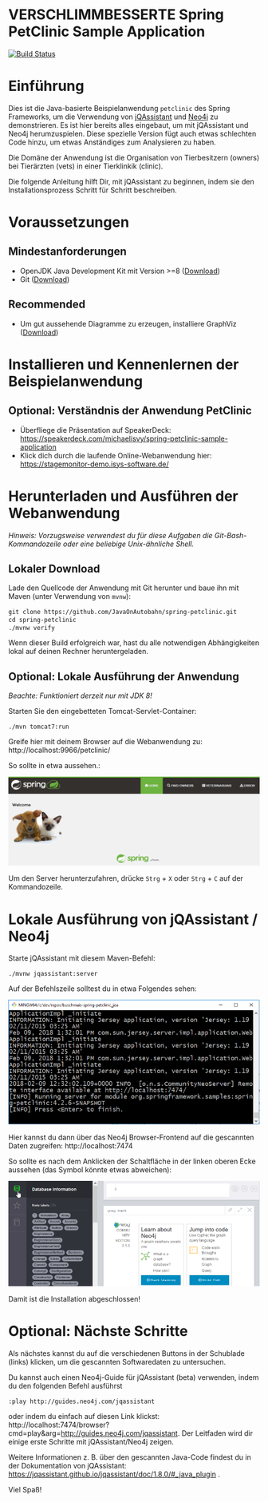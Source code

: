 # VERSCHLIMMBESSERTE Spring PetClinic Sample Application 

[![Build Status](https://travis-ci.org/JavaOnAutobahn/spring-petclinic.svg?branch=master)](https://travis-ci.org/JavaOnAutobahn/spring-petclinic)


# Einführung

Dies ist die Java-basierte Beispielanwendung `petclinic` des Spring Frameworks, um die Verwendung von [jQAssistant](https://jqassistant.org/) und [Neo4j](https://neo4j.com/) zu demonstrieren.
Es ist hier bereits alles eingebaut, um mit jQAssistant und Neo4j herumzuspielen.
Diese spezielle Version fügt auch etwas schlechten Code hinzu, um etwas Anständiges zum Analysieren zu haben.

Die Domäne der Anwendung ist die Organisation von Tierbesitzern (owners) bei Tierärzten (vets) in einer Tierklinkik (clinic).

Die folgende Anleitung hilft Dir, mit jQAssistant zu beginnen, indem sie den Installationsprozess Schritt für Schritt beschreiben.


# Voraussetzungen


## Mindestanforderungen

* OpenJDK Java Development Kit mit Version >=8 ([Download](https://openjdk.java.net/install/))
* Git ([Download](https://git-scm.com/downloads))


## Recommended

* Um gut aussehende Diagramme zu erzeugen, installiere GraphViz ([Download](https://www.graphviz.org/download/))


# Installieren und Kennenlernen der Beispielanwendung


## Optional: Verständnis der Anwendung PetClinic

* Überfliege die Präsentation auf SpeakerDeck: https://speakerdeck.com/michaelisvy/spring-petclinic-sample-application
* Klick dich durch die laufende Online-Webanwendung hier: https://stagemonitor-demo.isys-software.de/


# Herunterladen und Ausführen der Webanwendung

_Hinweis: Vorzugsweise verwendest du für diese Aufgaben die Git-Bash-Kommandozeile oder eine beliebige Unix-ähnliche Shell._


## Lokaler Download

Lade den Quellcode der Anwendung mit Git herunter und baue ihn mit Maven (unter Verwendung von `mvnw`):
```
git clone https://github.com/JavaOnAutobahn/spring-petclinic.git
cd spring-petclinic
./mvnw verify
```

Wenn dieser Build erfolgreich war, hast du alle notwendigen Abhängigkeiten lokal auf deinen Rechner heruntergeladen.


## Optional: Lokale Ausführung der Anwendung
 
_Beachte: Funktioniert derzeit nur mit JDK 8!_

Starten Sie den eingebetteten Tomcat-Servlet-Container: 

```
./mvn tomcat7:run
```

Greife hier mit deinem Browser auf die Webanwendung zu: http://localhost:9966/petclinic/

So sollte in etwa aussehen.:

![](docs/screenshots/petclinic_start.png)

Um den Server herunterzufahren, drücke `Strg` + `X` oder `Strg` + `C` auf der Kommandozeile.


# Lokale Ausführung von jQAssistant / Neo4j

Starte jQAssistant mit diesem Maven-Befehl:
```
./mvnw jqassistant:server
```
Auf der Befehlszeile solltest du in etwa Folgendes sehen:

![](docs/screenshots/mvn_jqassistant_start.png)

Hier kannst du dann über das Neo4j Browser-Frontend auf die gescannten Daten zugreifen: http://localhost:7474

So sollte es nach dem Anklicken der Schaltfläche in der linken oberen Ecke aussehen (das Symbol könnte etwas abweichen):

![](docs/screenshots/neo4j_start.png)

Damit ist die Installation abgeschlossen!

# Optional: Nächste Schritte

Als nächstes kannst du auf die verschiedenen Buttons in der Schublade (links) klicken, um die gescannten Softwaredaten zu untersuchen.

Du kannst auch einen Neo4j-Guide für jQAssistant (beta) verwenden, indem du den folgenden Befehl ausführst
```
:play http://guides.neo4j.com/jqassistant
```
oder indem du einfach auf diesen Link klickst: http://localhost:7474/browser?cmd=play&arg=http://guides.neo4j.com/jqassistant.
Der Leitfaden wird dir einige erste Schritte mit jQAssistant/Neo4j zeigen.

Weitere Informationen z. B. über den gescannten Java-Code findest du in der Dokumentation von jQAssistant: https://jqassistant.github.io/jqassistant/doc/1.8.0/#_java_plugin .

Viel Spaß!
